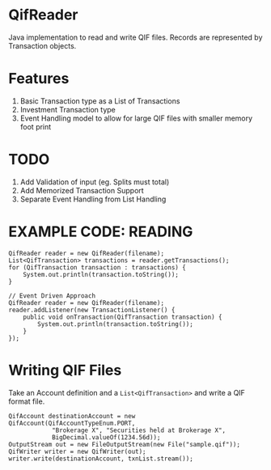 QifReader
=========

Java implementation to read and write QIF files. Records are represented
by Transaction objects.

Features
========
1. Basic Transaction type as a List of Transactions
2. Investment Transaction type
3. Event Handling model to allow for large QIF files with smaller memory foot print

TODO
====

1. Add Validation of input (eg. Splits must total)
2. Add Memorized Transaction Support
3. Separate Event Handling from List Handling

EXAMPLE CODE: READING
=====================

    QifReader reader = new QifReader(filename);
    List<QifTransaction> transactions = reader.getTransactions();
    for (QifTransaction transaction : transactions) {
    	System.out.println(transaction.toString());
    }
    
    // Event Driven Approach
    QifReader reader = new QifReader(filename);
    reader.addListener(new TransactionListener() {
    	public void onTransaction(QifTransaction transaction) {
    		System.out.println(transaction.toString());
    	}
    });

Writing QIF Files
=================
Take an Account definition and a `List<QifTransaction>` and write a QIF format file.

    QifAccount destinationAccount = new QifAccount(QifAccountTypeEnum.PORT,
				"Brokerage X", "Securities held at Brokerage X", 
				BigDecimal.valueOf(1234.56d));
    OutputStream out = new FileOutputStream(new File("sample.qif"));
    QifWriter writer = new QifWriter(out);
    writer.write(destinationAccount, txnList.stream());
    
    
